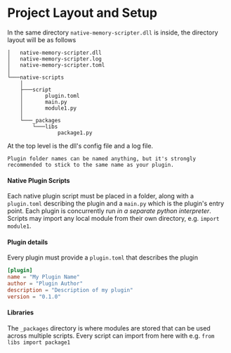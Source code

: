 # Project Layout and Setup

In the same directory `native-memory-scripter.dll` is inside, the directory layout will be as follows
```
│   native-memory-scripter.dll
│   native-memory-scripter.log
│   native-memory-scripter.toml
│
└───native-scripts
    │
    ├───script
    │       plugin.toml
    │       main.py
    │       module1.py
    │
    └───_packages
        └───libs
                package1.py
```
At the top level is the dll's config file and a log file.

```admonish warning title="Plugin folder names"
Plugin folder names can be named anything, but it's strongly recommended to stick to the same name as your plugin.
```

#### Native Plugin Scripts

Each native plugin script must be placed in a folder, along with a `plugin.toml` describing the plugin and a `main.py` which is the plugin's entry point. Each plugin is concurrently run _in a separate python interpreter_. Scripts may import any local module from their own directory, e.g. `import module1`.

#### Plugin details
Every plugin must provide a `plugin.toml` that describes the plugin
```toml
[plugin]
name = "My Plugin Name"
author = "Plugin Author"
description = "Description of my plugin"
version = "0.1.0"
```

#### Libraries

The `_packages` directory is where modules are stored that can be used across multiple scripts. Every script can import from here with e.g. `from libs import package1`
